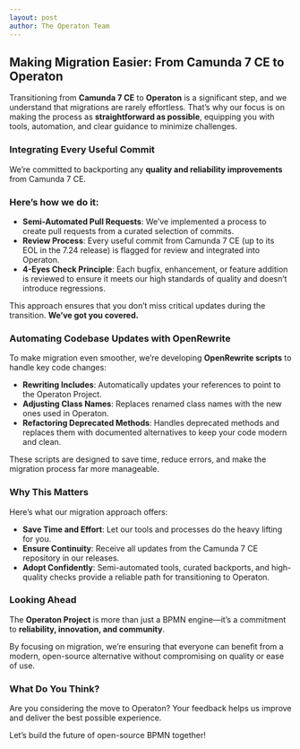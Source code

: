 ```yaml
---
layout: post
author: The Operaton Team
---
```

## Making Migration Easier: From Camunda 7 CE to Operaton

Transitioning from **Camunda 7 CE** to **Operaton** is a significant step, and we understand that migrations are rarely effortless. That’s why our focus is on making the process as **straightforward as possible**, equipping you with tools, automation, and clear guidance to minimize challenges.

### Integrating Every Useful Commit

We’re committed to backporting any **quality and reliability improvements** from Camunda 7 CE.

### Here’s how we do it:
- **Semi-Automated Pull Requests**: We’ve implemented a process to create pull requests from a curated selection of commits.
- **Review Process**: Every useful commit from Camunda 7 CE (up to its EOL in the 7.24 release) is flagged for review and integrated into Operaton.
- **4-Eyes Check Principle**: Each bugfix, enhancement, or feature addition is reviewed to ensure it meets our high standards of quality and doesn’t introduce regressions.

This approach ensures that you don’t miss critical updates during the transition. **We’ve got you covered.**

### Automating Codebase Updates with OpenRewrite

To make migration even smoother, we’re developing **OpenRewrite scripts** to handle key code changes:

- **Rewriting Includes**: Automatically updates your references to point to the Operaton Project.
- **Adjusting Class Names**: Replaces renamed class names with the new ones used in Operaton.
- **Refactoring Deprecated Methods**: Handles deprecated methods and replaces them with documented alternatives to keep your code modern and clean.

These scripts are designed to save time, reduce errors, and make the migration process far more manageable.

### Why This Matters

Here’s what our migration approach offers:

- **Save Time and Effort**: Let our tools and processes do the heavy lifting for you.
- **Ensure Continuity**: Receive all updates from the Camunda 7 CE repository in our releases.
- **Adopt Confidently**: Semi-automated tools, curated backports, and high-quality checks provide a reliable path for transitioning to Operaton.

### Looking Ahead

The **Operaton Project** is more than just a BPMN engine—it’s a commitment to **reliability, innovation, and community**.

By focusing on migration, we’re ensuring that everyone can benefit from a modern, open-source alternative without compromising on quality or ease of use.

### What Do You Think?

Are you considering the move to Operaton?  Your feedback helps us improve and deliver the best possible experience.

Let’s build the future of open-source BPMN together!